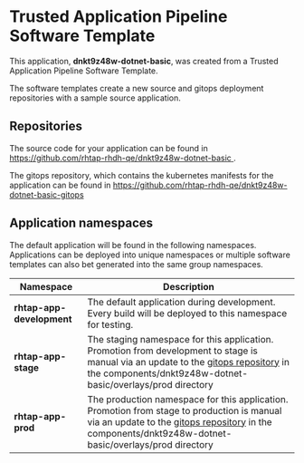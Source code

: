 # Trusted Application Pipeline Software Template

This application, **dnkt9z48w-dotnet-basic**, was created from a Trusted Application Pipeline Software Template.

The software templates create a new source and gitops deployment repositories with a sample source application. 

## Repositories

The source code for your application can be found in [https://github.com/rhtap-rhdh-qe/dnkt9z48w-dotnet-basic ](https://github.com/rhtap-rhdh-qe/dnkt9z48w-dotnet-basic ).
 
The gitops repository, which contains the kubernetes manifests for the application can be found in 
[https://github.com/rhtap-rhdh-qe/dnkt9z48w-dotnet-basic-gitops ](https://github.com/rhtap-rhdh-qe/dnkt9z48w-dotnet-basic-gitops ) 

## Application namespaces 

The default application will be found in the following namespaces. Applications can be deployed into unique namespaces or multiple software templates can also bet generated into the same group namespaces.  

|  Namespace   |  Description   |  
| -------- | -------- |   
| **rhtap-app-development** | The default application during development. Every build will be deployed to this namespace for testing. | 
| **rhtap-app-stage** | The staging namespace for this application. Promotion from development to stage is manual via an update to the [gitops repository](https://github.com/rhtap-rhdh-qe/dnkt9z48w-dotnet-basic-gitops ) in the components/dnkt9z48w-dotnet-basic/overlays/prod directory |  
| **rhtap-app-prod** | The production namespace for this application. Promotion from stage to production is manual via an update to the [gitops repository](https://github.com/rhtap-rhdh-qe/dnkt9z48w-dotnet-basic-gitops ) in the components/dnkt9z48w-dotnet-basic/overlays/prod directory | 